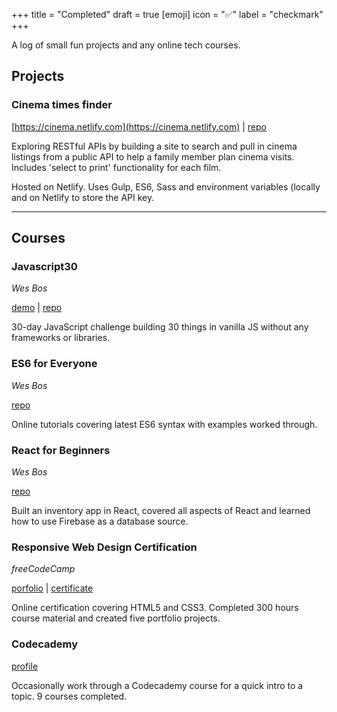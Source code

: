 +++
title = "Completed"
draft = true
[emoji]
	icon = "✅"
	label = "checkmark"
+++

A log of small fun projects and any online tech courses.

## Projects

### Cinema times finder

[https://cinema.netlify.com](https://cinema.netlify.com) | [repo](https://github.com/alicegherbison/cinema)

Exploring RESTful APIs by building a site to search and pull in cinema listings from a public API to help a family member plan cinema visits. Includes 'select to print' functionality for each film.

Hosted on Netlify. Uses Gulp, ES6, Sass and environment variables (locally and on Netlify to store the API key.

---

## Courses

### Javascript30
_Wes Bos_

[demo](https://alicegherbison.github.io/javascript30) | [repo](https://github.com/alicegherbison/cinema)

30-day JavaScript challenge building 30 things in vanilla JS without any frameworks or libraries.

### ES6 for Everyone
_Wes Bos_

[repo](https://github.com/alicegherbison/es6)

Online tutorials covering latest ES6 syntax with examples worked through.

### React for Beginners
_Wes Bos_

[repo](https://github.com/alicegherbison/catch-of-the-day)

Built an inventory app in React, covered all aspects of React and learned how to use Firebase as a database source.

### Responsive Web Design Certification
_freeCodeCamp_

[porfolio](https://codepen.io/alicegh/full/QzOaqq) | [certificate](https://www.freecodecamp.org/certification/alicegh/responsive-web-design)

Online certification covering HTML5 and CSS3. Completed 300 hours course material and created five portfolio projects.

### Codecademy

[profile](https://www.codecademy.com/alicegh)

Occasionally work through a Codecademy course for a quick intro to a topic. 9 courses completed.
